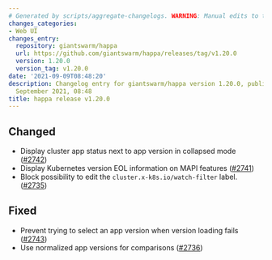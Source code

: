 ```yaml
---
# Generated by scripts/aggregate-changelogs. WARNING: Manual edits to this files will be overwritten.
changes_categories:
- Web UI
changes_entry:
  repository: giantswarm/happa
  url: https://github.com/giantswarm/happa/releases/tag/v1.20.0
  version: 1.20.0
  version_tag: v1.20.0
date: '2021-09-09T08:48:20'
description: Changelog entry for giantswarm/happa version 1.20.0, published on 09
  September 2021, 08:48
title: happa release v1.20.0
---
```


## Changed

- Display cluster app status next to app version in collapsed mode ([#2742](https://github.com/giantswarm/happa/pull/2742))
- Display Kubernetes version EOL information on MAPI features ([#2741](https://github.com/giantswarm/happa/pull/2741))
- Block possibility to edit the `cluster.x-k8s.io/watch-filter` label. ([#2735](https://github.com/giantswarm/happa/pull/2735))

## Fixed

- Prevent trying to select an app version when version loading fails ([#2743](https://github.com/giantswarm/happa/pull/2743))
- Use normalized app versions for comparisons ([#2736](https://github.com/giantswarm/happa/pull/2736))

